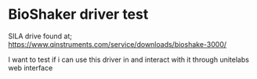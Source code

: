 # BioShaker driver test
SILA drive found at; https://www.qinstruments.com/service/downloads/bioshake-3000/

I want to test if i can use this driver in and interact with it through unitelabs web interface

